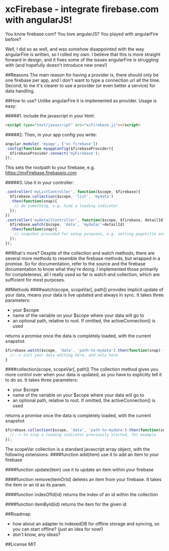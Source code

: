 xcFirebase - integrate firebase.com with angularJS!
==========
You know firebase.com? You love angularJS? You played with angularFire before? 

Well, I did so as well, and was somehow disappointed with the way angularFire is written, so I rolled my own.
I believe that this is more straight forward in design, and it fixes some of the issues angularFire is struggling with (and hopefully doesn't introduce new ones!)

##Reasons
The main reason for having a provider is, there should only be one firebase per app, and I don't want to type a 
connection url all the time.
Second, to me it's clearer to use  a provider (or even better a service) for data handling.

##How to use?
Unlike angularFire it is implemented as provider.
Usage is easy: 

#####1. include the javascript in your html:
```html
<script type="text/javascript" src="xcFirebase.js"></script>
```

#####2. Then, in your app config you write:
```javascript
angular.module( 'myapp', ['xc.firebase'])
.config(function myappConfig($firebaseProvider){
  $firebaseProvider.connect('myFirebase');
});
```
This sets the rootpath to your firebase, e.g. https://myFirebase.firebaseio.com

#####3. Use it in your controller:
```javascript
.controller('myListController', function($scope, $firebase){
  $firebase.collection($scope, 'list', 'mydata')
  .then(function(snap){
    // do something, e.g. hide a loading indicator
  });
})
.controller('myDetailController', function($scope, $firebase, detailId){
  $firebase.watch($scope, 'data', 'mydata/'+detailId) 
  .then(function(snap){ 
    // snapshot provided for setup purposes, e.g. setting pagetitle and such
  });
});
```


##What's more?
Despite of the collection and watch methods, there are several more methods to resemble the firebase methods, but wrapped 
in a promise. So for documentation, refer to the source and the firebase documentation to know what they're doing.
I implemented those primarily for completeness, all I really used so far is watch and collection, which are sufficient 
for most purposes.


##Methods
####watch(scope, scopeVar[, path])
provides implicit update of your data, means your data is live updated and always in sync. 
It takes three parameters:
- your $scope
- name of the variable on your $scope where your data will go to
- an optional path, relative to root. If omitted, the activeConnection() is used

returns a promise once the data is completely loaded, with the current snapshot

```javascript
$firebase.watch($scope, 'data', 'path-to-mydata').then(function(snap) {
  //--> init your data editing here, and only here
}
```

####collection(scope, scopeVar[, path])
The collection method gives you more control over when your data is updated, as you have to explicitly tell it to do so.
It takes three parameters:
- your $scope
- name of the variable on your $scope where your data will go to
- an optional path, relative to root. If omitted, the activeConnection() is used

returns a promise once the data is completely loaded, with the current snapshot

```javascript
$firebase.collection($scope, 'data', 'path-to-mydata').then(function(snap){
  //--> to stop a loading indicator previously started, for example
});
```

The scopeVar collection is a standard javascript array object, with the following extensions:
####function add(item)
use it to add an item to your firebase

####function update(item)
use it to update an item within your firebase

####function remove(itemOrId)
deletes an item from your firebase. It takes the item or an id as its param.

####function indexOfId(id)
returns the index of an id within the collection 

####function itemById(id)
returns the item for the given id

##Roadmap
- how about an adapter to indexedDB for offline storage and syncing, so you can start offline? (just an idea for now!)
- don't know, any ideas?

##License
MIT


